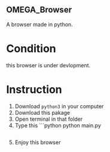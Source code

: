 ## OMEGA_Browser
A browser made in python.
# Condition
this browser is under devlopment. 
# Instruction
1. Download `python3` in your computer
2. Download this pakage
3. Open terminal in that folder
4. Type this 
         ```python
   python main.py
   ```
5. Enjoy this browser
